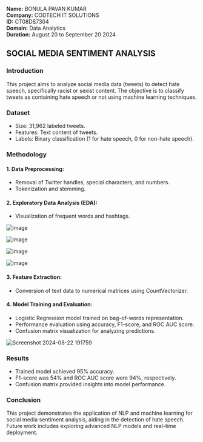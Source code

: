 **Name:** BONULA PAVAN KUMAR  
**Company:** CODTECH IT SOLUTIONS  
**ID:** CT08DS7304  
**Domain:** Data Analytics  
**Duration:** August 20 to September 20 2024

## SOCIAL MEDIA SENTIMENT ANALYSIS

### Introduction
This project aims to analyze social media data (tweets) to detect hate speech, specifically racist or sexist content. The objective is to classify tweets as containing hate speech or not using machine learning techniques.

### Dataset
- Size: 31,962 labeled tweets.
- Features: Text content of tweets.
- Labels: Binary classification (1 for hate speech, 0 for non-hate speech).
  
### Methodology

#### 1. Data Preprocessing:
 - Removal of Twitter handles, special characters, and numbers.
 - Tokenization and stemming.

#### 2. Exploratory Data Analysis (EDA):

 - Visualization of frequent words and hashtags.
  
![image](https://github.com/user-attachments/assets/024ba065-504f-4cb7-a3a5-302639c20b79)

![image](https://github.com/user-attachments/assets/dad64294-afb9-4c37-b6e3-599672eeb6d1)

![image](https://github.com/user-attachments/assets/f98389bb-a6b8-4ce0-bef8-1f2bccaba66b)

![image](https://github.com/user-attachments/assets/f58a9d47-feb1-4272-8749-0a67f4a7a155)

#### 3. Feature Extraction:

 - Conversion of text data to numerical matrices using CountVectorizer.

#### 4. Model Training and Evaluation:

 - Logistic Regression model trained on bag-of-words representation.
 - Performance evaluation using accuracy, F1-score, and ROC AUC score.
 - Confusion matrix visualization for analyzing predictions.

![Screenshot 2024-08-22 191759](https://github.com/user-attachments/assets/1d7c4ce1-cca8-431d-a889-4298f7cc9f10)


### Results
- Trained model achieved 95% accuracy.
- F1-score was 54% and ROC AUC score were 94%, respectively.
- Confusion matrix provided insights into model performance.

### Conclusion
This project demonstrates the application of NLP and machine learning for social media sentiment analysis, aiding in the detection of hate speech. Future work includes exploring advanced NLP models and real-time deployment.






